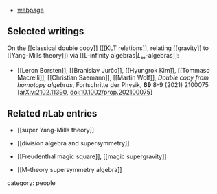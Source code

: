 

* [webpage](https://www.dias.ie/index.php?option=com_contact&view=contact&id=181:dr-leron-borsten&catid=205&Itemid=30&lang=en)

## Selected writings

On the [[classical double copy]] ([[KLT relations]], relating [[gravity]] to [[Yang-Mills theory]]) via [[L-infinity algebras|$L_\infty$-algebras]]:

* [[Leron Borsten]], [[Branislav Jurčo]], [[Hyungrok Kim]], [[Tommaso Macrelli]], [[Christian Saemann]], [[Martin Wolf]], _Double copy from homotopy algebras_, Fortschritte der Physik, **69** 8-9 (2021) 2100075 $[$[arXiv:2102.11390](https://arxiv.org/abs/2102.11390), [doi:10.1002/prop.202100075](https://doi.org/10.1002/prop.202100075)$]$


## Related $n$Lab entries

* [[super Yang-Mills theory]]

* [[division algebra and supersymmetry]]

* [[Freudenthal magic square]], [[magic supergravity]]

* [[M-theory supersymmetry algebra]]

category: people